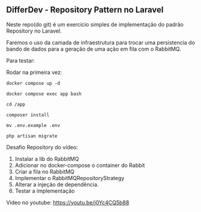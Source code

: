 ## DifferDev - Repository Pattern no Laravel

Neste repo(do git) é um exercício simples de implementação do padrão Repository no Laravel.

Faremos o uso da camada de infraestrutura para trocar uma persistencia do bando de dados para a geração de uma ação em fila com o RabbitMQ.

Para testar:

Rodar na primeira vez:

```
docker compose up -d

docker compose exec app bash

cd /app

composer install

mv .env.example .env

php artisan migrate
```

Desafio Repository do vídeo:

1. Instalar a lib do RabbitMQ
2. Adicionar no docker-compose o container do Rabbit
3. Criar a fila no RabbitMQ
4. Implementar o RabbitMQRepositoryStrategy
5. Alterar a injeção de dependência.
6. Testar a implementação

Video no youtube: 
https://youtu.be/j0Yc4CQ5b88